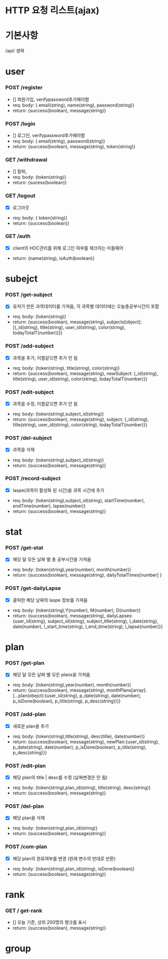 # HTTP 요청 리스트(ajax)

# 기본사항

/api/ 생략

# user

### POST /register

- [] 회원가입, verifypassword추가해야함
- req: body: { email(string), name(string), password(string)}
- return: {success(boolean), message(string)}

### POST /login

- [] 로그인, verifypassword추가해야함
- req: body: { email(string), password(string)}
- return: {success(boolean), message(string), token(string)}

### GET /withdrawal

- [] 탈퇴,
- req: body: {token(string)}
- return: {sucess(boolean)}

### GET /logout

- [x] 로그아웃
- req: body: { token(string)}
- return: {success(boolean)}

### GET /auth

- [x] client의 HOC관리를 위해 로그인 여부를 체크하는 미들웨어
- return: {name(string), isAuth(boolean)}

# subejct

### POST /get-subject

- [x] 유저가 만든 과목데이터를 가져옴, 각 과목별 데이터에는 오늘총공부시간이 포함
- req: body: {token(string)}
- return: {success(boolean), message(string), subjects[object]: [{_id(string), title(string), user_id(string), color(string), todayTotalT(number)}]}

### POST /add-subject

- [x] 과목을 추가, 이름같으면 추가 안 됨
- req: body: {token(string), title(string), color(string)}
- return: {success(boolean), message(string), newSubject: {\_id(string), title(string), user_id(string), color(string), todayTotalT(number)}}

### POST /edit-subject

- [x] 과목을 수정, 이름같으면 추가 안 됨
- req: body: {token(string),subject_id(string)}
- return: {success(boolean), message(string), subject: {\_id(string), title(string), user_id(string), color(string), todayTotalT(number)}}

### POST /del-subject

- [x] 과목을 삭제
- req: body: {token(string),subject_id(string)}
- return: {success(boolean), message(string)}

### POST /record-subject

- [x] laspe(과목이 활성화 된 시간)을 과목 시간에 추가
- req: body: {token(string),subject_id(string), startTime(number), endTime(number), lapse(number)}
- return: {success(boolean), message(string)}

# stat

### POST /get-stat

- [x] 해당 달 모든 날짜 별 총 공부시간을 가져옴
- req: body: {token(string),year(number), month(number)}
- return: {success(boolean), message(string), dailyTotalTimes[number] }

### POST /get-dailyLapse

- [x] 클릭한 해당 날짜의 laspe 정보를 가져옴
- req: body: {token(string),Y(number), M(number), D(number)}
- return: {success(boolean), message(string),
  dailyLapses: {user_id(string),
  subject_id(string),
  subject_title(string),
  l_date(string),
  date(number),
  l_start_time(string),
  l_end_time(string),
  l_lapse(number)}}

# plan

### POST /get-plan

- [x] 해당 달 모든 날짜 별 모든 plans을 가져옴
- req: body: {token(string),year(number), month(number)}
- return: {success(boolean), message(string), monthPlans[array]: [...plan(obejct):{user_id(string),
  p_date(string),
  date(number),
  p_isDone(boolean),
  p_title(string),
  p_desc(string)}]}

### POST /add-plan

- [x] 새로운 plan을 추가
- req: body: {token(string),title(string), desc(title), date(number)}
- return: {success(boolean), message(string), newPlan:{user_id(string),
  p_date(string),
  date(number),
  p_isDone(boolean),
  p_title(string),
  p_desc(string)}}

### POST /edit-plan

- [x] 해당 plan의 title | desc를 수정 (날짜변경은 안 됨)
- req: body: {token(string),plan_id(string), title(string), desc(string)}
- return: {success(boolean), message(string)}

### POST /del-plan

- [x] 해당 plan을 삭제
- req: body: {token(string),plan_id(string)}
- return: {success(boolean), message(string)}

### POST /com-plan

- [x] 해당 plan의 완료여부를 변경 (원래 변수의 반대로 반환)
- req: body: {token(string),plan_id(string), isDone(boolean)}
- return: {success(boolean), message(string)}

# rank

### GET / get-rank

- [] 오늘 기준, 상위 200명의 랭크를 표시
- return: {success(boolean), message(string)}

# group
